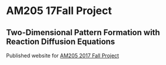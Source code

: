 # AM205 17Fall Project 
## Two-Dimensional Pattern Formation with Reaction Diffusion Equations 

Published website for [AM205 2017 Fall Project](https://jasmineeeeetong.github.io/AM205_17Fall_Project_Publish/)
